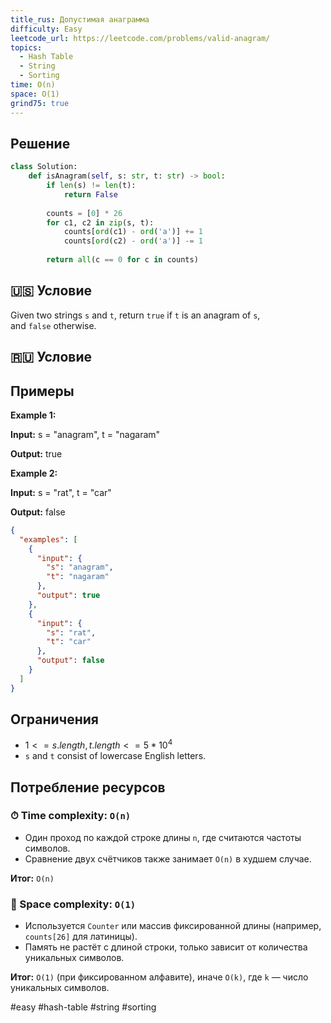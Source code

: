 ```yaml
---
title_rus: Допустимая анаграмма
difficulty: Easy
leetcode_url: https://leetcode.com/problems/valid-anagram/
topics:
  - Hash Table
  - String
  - Sorting
time: O(n)
space: O(1)
grind75: true
---
```


## Решение

```python
class Solution:  
    def isAnagram(self, s: str, t: str) -> bool:  
        if len(s) != len(t):  
            return False  
  
        counts = [0] * 26  
        for c1, c2 in zip(s, t):  
            counts[ord(c1) - ord('a')] += 1  
            counts[ord(c2) - ord('a')] -= 1  
  
        return all(c == 0 for c in counts)
```

## 🇺🇸 Условие

Given two strings `s` and `t`, return `true` if `t` is an anagram of `s`, and `false` otherwise.

## 🇷🇺 Условие

<!-- Место для вставки перевода на русском языке -->

## Примеры

**Example 1:**

**Input:** s = "anagram", t = "nagaram"

**Output:** true

**Example 2:**

**Input:** s = "rat", t = "car"

**Output:** false

```json
{
  "examples": [
    {
      "input": {
        "s": "anagram",
        "t": "nagaram"
      },
      "output": true
    },
    {
      "input": {
        "s": "rat",
        "t": "car"
      },
      "output": false
    }
  ]
}
```

## Ограничения

- $1 <= s.length, t.length <= 5 * 10^4$
- `s` and `t` consist of lowercase English letters.

## Потребление ресурсов
### ⏱ Time complexity: `O(n)`

- Один проход по каждой строке длины `n`, где считаются частоты символов.
- Сравнение двух счётчиков также занимает `O(n)` в худшем случае.

**Итог:** `O(n)`

### 🧠 Space complexity: `O(1)`

- Используется `Counter` или массив фиксированной длины (например, `counts[26]` для латиницы).
- Память не растёт с длиной строки, только зависит от количества уникальных символов.

**Итог:** `O(1)` (при фиксированном алфавите), иначе `O(k)`, где `k` — число уникальных символов.

#easy #hash-table #string #sorting
